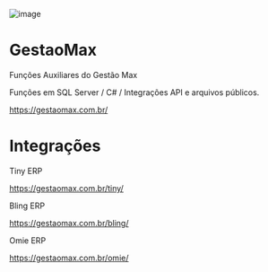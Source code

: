 ![image](https://user-images.githubusercontent.com/1747611/132604473-f628edfa-2937-481a-9e87-a776ec929bc8.png)

# GestaoMax
Funções Auxiliares do Gestão Max

Funções em SQL Server / C# / Integrações API e arquivos públicos.

https://gestaomax.com.br/


# Integrações

Tiny ERP

https://gestaomax.com.br/tiny/

Bling ERP

https://gestaomax.com.br/bling/

Omie ERP

https://gestaomax.com.br/omie/
